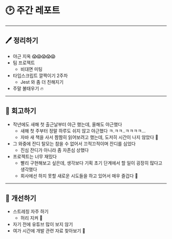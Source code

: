 # 🕑 주간 레포트

---

## 🖊 정리하기

- 야근 지옥 😱😱😱😱😱
- 팀 프로젝트
  - 비대면 미팅
- 타입스크립트 깔짝이기 2주차
  - Jest 와 좀 더 친해지기
- 주말 불태우기 🔥

---

## 💭 회고하기

- 작년에도 새해 첫 출근날부터 야근 했는데, 올해도 야근했다
  - 새해 첫 주부터 정말 하루도 쉬지 않고 야근했다 ㅋ.ㅋㅋ..ㅋㅋㅋㅋ…
  - 자바 새 책을 사서 짬짬히 읽어보려고 했는데, 도저히 시간이 나지 않았다 🥲
- 그 와중에 잔디 탈모는 참을 수 없어서 끄적끄적이며 잔디를 심었다
  - 진심 잔디가 아니라 좀 자존심 상했다
- 프로젝트는 너무 재밌다
  - 빨리 구현해보고 싶은데, 생각보다 기획 초기 단계에서 할 일이 굉장히 많다고 생각했다
  - 회사에선 하지 못할 새로운 시도들을 하고 있어서 매우 즐겁다 🥳

---

## 🥊 개선하기

- 스트레칭 자주 하기
  - 허리 지켜 👊
- 자기 전에 유튜브 많이 보지 않기
- 여가 시간에 개발 관련 자료 찾아보기 🥲
